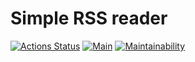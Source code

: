 # Simple RSS reader

[![Actions Status](https://github.com/ashikov/frontend-project-lvl3/workflows/hexlet-check/badge.svg)](https://github.com/ashikov/frontend-project-lvl3/actions)
[![Main](https://github.com/ashikov/frontend-project-lvl3/actions/workflows/main.yml/badge.svg?branch=main)](https://github.com/ashikov/frontend-project-lvl3/actions/workflows/main.yml)
[![Maintainability](https://api.codeclimate.com/v1/badges/3f8ece3359becd30dc81/maintainability)](https://codeclimate.com/github/ashikov/frontend-project-lvl3/maintainability)
